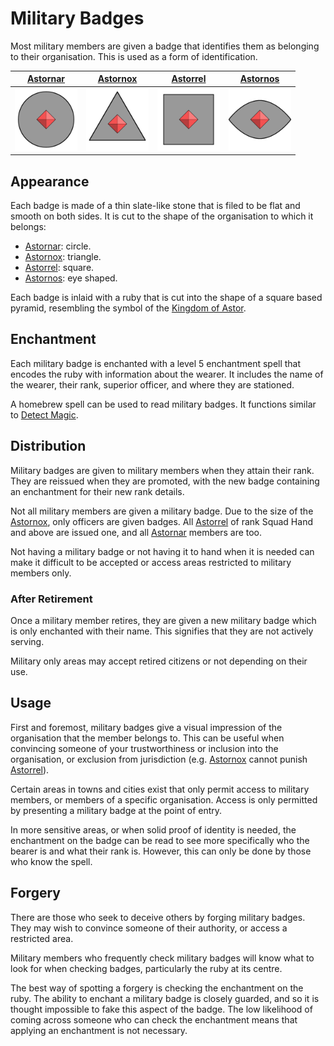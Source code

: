 # Military Badges

Most military members are given a badge that identifies them as belonging to their organisation. This is used as a form of identification.

| [Astornar](organisations/astornar.md) | [Astornox](organisations/astornox/README.md) | [Astorrel](organisations/astorrel/README.md) | [Astornos](organisations/astornos.md) |
|:---:|:---:|:---:|:---:|
| <img src="../../../images/organisations/astornar.png" height="100" /> | <img src="../../../images/organisations/astornox.png" height="100" /> | <img src="../../../images/organisations/astorrel.png" height="100" /> | <img src="../../../images/organisations/astornos.png" height="100" /> |

## Appearance

Each badge is made of a thin slate-like stone that is filed to be flat and smooth on both sides. It is cut to the shape of the organisation to which it belongs:

- [Astornar](organisations/astornar.md): circle.
- [Astornox](organisations/astornox/README.md): triangle.
- [Astorrel](organisations/astorrel/README.md): square.
- [Astornos](organisations/astornos.md): eye shaped.

Each badge is inlaid with a ruby that is cut into the shape of a square based pyramid, resembling the symbol of the [Kingdom of Astor](README.md).

## Enchantment

Each military badge is enchanted with a level 5 enchantment spell that encodes the ruby with information about the wearer. It includes the name of the wearer, their rank, superior officer, and where they are stationed.

A homebrew spell can be used to read military badges. It functions similar to [Detect Magic](https://www.dndbeyond.com/spells/detect-magic).

## Distribution

Military badges are given to military members when they attain their rank. They are reissued when they are promoted, with the new badge containing an enchantment for their new rank details.

Not all military members are given a military badge. Due to the size of the [Astornox](organisations/astornox/README.md), only officers are given badges. All [Astorrel](organisations/astorrel/README.md) of rank Squad Hand and above are issued one, and all [Astornar](organisations/astornar.md) members are too.

Not having a military badge or not having it to hand when it is needed can make it difficult to be accepted or access areas restricted to military members only.

### After Retirement

Once a military member retires, they are given a new military badge which is only enchanted with their name. This signifies that they are not actively serving.

Military only areas may accept retired citizens or not depending on their use.

## Usage

First and foremost, military badges give a visual impression of the organisation that the member belongs to. This can be useful when convincing someone of your trustworthiness or inclusion into the organisation, or exclusion from jurisdiction (e.g. [Astornox](organisations/astornox/README.md) cannot punish [Astorrel](organisations/astorrel/README.md)).

Certain areas in towns and cities exist that only permit access to military members, or members of a specific organisation. Access is only permitted by presenting a military badge at the point of entry.

In more sensitive areas, or when solid proof of identity is needed, the enchantment on the badge can be read to see more specifically who the bearer is and what their rank is. However, this can only be done by those who know the spell.

## Forgery

There are those who seek to deceive others by forging military badges. They may wish to convince someone of their authority, or access a restricted area.

Military members who frequently check military badges will know what to look for when checking badges, particularly the ruby at its centre.

The best way of spotting a forgery is checking the enchantment on the ruby. The ability to enchant a military badge is closely guarded, and so it is thought impossible to fake this aspect of the badge. The low likelihood of coming across someone who can check the enchantment means that applying an enchantment is not necessary.
